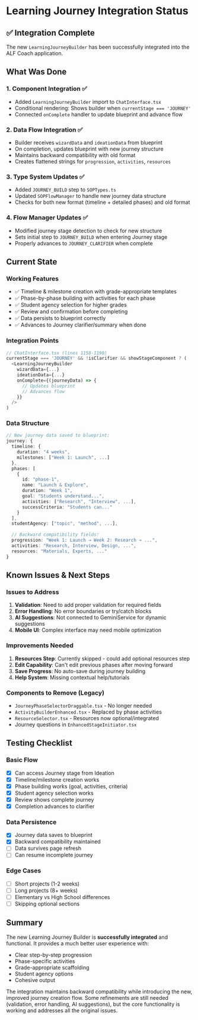 # Learning Journey Integration Status

## ✅ Integration Complete

The new `LearningJourneyBuilder` has been successfully integrated into the ALF Coach application.

## What Was Done

### 1. Component Integration ✅
- Added `LearningJourneyBuilder` import to `ChatInterface.tsx`
- Conditional rendering: Shows builder when `currentStage === 'JOURNEY'`
- Connected `onComplete` handler to update blueprint and advance flow

### 2. Data Flow Integration ✅
- Builder receives `wizardData` and `ideationData` from blueprint
- On completion, updates blueprint with new journey structure
- Maintains backward compatibility with old format
- Creates flattened strings for `progression`, `activities`, `resources`

### 3. Type System Updates ✅
- Added `JOURNEY_BUILD` step to `SOPTypes.ts`
- Updated `SOPFlowManager` to handle new journey data structure
- Checks for both new format (timeline + detailed phases) and old format

### 4. Flow Manager Updates ✅
- Modified journey stage detection to check for new structure
- Sets initial step to `JOURNEY_BUILD` when entering Journey stage
- Properly advances to `JOURNEY_CLARIFIER` when complete

## Current State

### Working Features
- ✅ Timeline & milestone creation with grade-appropriate templates
- ✅ Phase-by-phase building with activities for each phase
- ✅ Student agency selection for higher grades
- ✅ Review and confirmation before completing
- ✅ Data persists to blueprint correctly
- ✅ Advances to Journey clarifier/summary when done

### Integration Points
```typescript
// ChatInterface.tsx (lines 1158-1190)
currentStage === 'JOURNEY' && !isClarifier && showStageComponent ? (
  <LearningJourneyBuilder
    wizardData={...}
    ideationData={...}
    onComplete={(journeyData) => {
      // Updates blueprint
      // Advances flow
    }}
  />
)
```

### Data Structure
```typescript
// New journey data saved to blueprint:
journey: {
  timeline: {
    duration: "4 weeks",
    milestones: ["Week 1: Launch", ...]
  },
  phases: [
    {
      id: "phase-1",
      name: "Launch & Explore",
      duration: "Week 1",
      goal: "Students understand...",
      activities: ["Research", "Interview", ...],
      successCriteria: "Students can..."
    }
  ],
  studentAgency: ["topic", "method", ...],
  
  // Backward compatibility fields:
  progression: "Week 1: Launch → Week 2: Research → ...",
  activities: "Research, Interview, Design, ...",
  resources: "Materials, Experts, ..."
}
```

## Known Issues & Next Steps

### Issues to Address
1. **Validation**: Need to add proper validation for required fields
2. **Error Handling**: No error boundaries or try/catch blocks
3. **AI Suggestions**: Not connected to GeminiService for dynamic suggestions
4. **Mobile UI**: Complex interface may need mobile optimization

### Improvements Needed
1. **Resources Step**: Currently skipped - could add optional resources step
2. **Edit Capability**: Can't edit previous phases after moving forward
3. **Save Progress**: No auto-save during journey building
4. **Help System**: Missing contextual help/tutorials

### Components to Remove (Legacy)
- `JourneyPhaseSelectorDraggable.tsx` - No longer needed
- `ActivityBuilderEnhanced.tsx` - Replaced by phase activities
- `ResourceSelector.tsx` - Resources now optional/integrated
- Journey questions in `EnhancedStageInitiator.tsx`

## Testing Checklist

### Basic Flow
- [x] Can access Journey stage from Ideation
- [x] Timeline/milestone creation works
- [x] Phase building works (goal, activities, criteria)
- [x] Student agency selection works
- [x] Review shows complete journey
- [x] Completion advances to clarifier

### Data Persistence
- [x] Journey data saves to blueprint
- [x] Backward compatibility maintained
- [ ] Data survives page refresh
- [ ] Can resume incomplete journey

### Edge Cases
- [ ] Short projects (1-2 weeks)
- [ ] Long projects (8+ weeks)
- [ ] Elementary vs High School differences
- [ ] Skipping optional sections

## Summary

The new Learning Journey Builder is **successfully integrated** and functional. It provides a much better user experience with:
- Clear step-by-step progression
- Phase-specific activities
- Grade-appropriate scaffolding
- Student agency options
- Cohesive output

The integration maintains backward compatibility while introducing the new, improved journey creation flow. Some refinements are still needed (validation, error handling, AI suggestions), but the core functionality is working and addresses all the original issues.